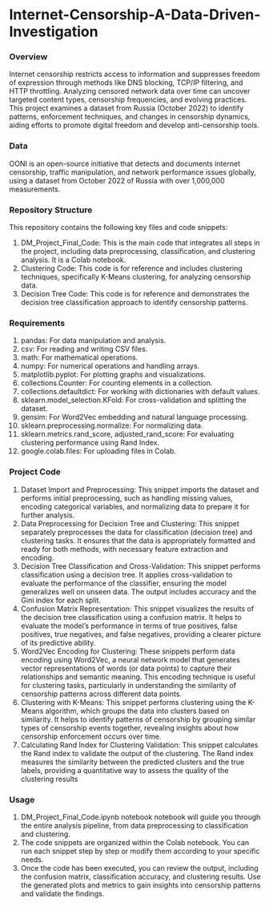 # Internet-Censorship-A-Data-Driven-Investigation

### **Overview**

Internet censorship restricts access to information and suppresses freedom of expression through methods like DNS blocking, TCP/IP filtering, and HTTP throttling. Analyzing censored network data over time can uncover targeted content types, censorship frequencies, and evolving practices. This project examines a dataset from Russia (October 2022) to identify patterns, enforcement techniques, and changes in censorship dynamics, aiding efforts to promote digital freedom and develop anti-censorship tools.

### **Data**

OONI is an open-source initiative that detects and documents internet censorship, traffic manipulation, and network performance issues globally, using a dataset from October 2022 of Russia with over 1,000,000 measurements.


### **Repository Structure**

This repository contains the following key files and code snippets:
1. DM_Project_Final_Code: This is the main code that integrates all steps in the project, including data preprocessing, classification, and clustering analysis. It is a Colab notebook.
2. Clustering Code: This code is for reference and includes clustering techniques, specifically K-Means clustering, for analyzing censorship data.
3. Decision Tree Code: This code is for reference and demonstrates the decision tree classification approach to identify censorship patterns.

### **Requirements**

1. pandas: For data manipulation and analysis.
2. csv: For reading and writing CSV files.
3. math: For mathematical operations.
4. numpy: For numerical operations and handling arrays.
5. matplotlib.pyplot: For plotting graphs and visualizations.
6. collections.Counter: For counting elements in a collection.
7. collections.defaultdict: For working with dictionaries with default values.
8. sklearn.model_selection.KFold: For cross-validation and splitting the dataset.
9. gensim: For Word2Vec embedding and natural language processing.
10. sklearn.preprocessing.normalize: For normalizing data.
11. sklearn.metrics.rand_score, adjusted_rand_score: For evaluating clustering performance using Rand Index.
12. google.colab.files: For uploading files in Colab.

### **Project Code**

1. Dataset Import and Preprocessing: This snippet imports the dataset and performs initial preprocessing, such as handling missing values, encoding categorical variables, and normalizing data to prepare it for further analysis.
2. Data Preprocessing for Decision Tree and Clustering: This snippet separately preprocesses the data for classification (decision tree) and clustering tasks. It ensures that the data is appropriately formatted and ready for both methods, with necessary feature extraction and encoding.
3. Decision Tree Classification and Cross-Validation: This snippet performs classification using a decision tree. It applies cross-validation to evaluate the performance of the classifier, ensuring the model generalizes well on unseen data. The output includes accuracy and the Gini index for each split.
4. Confusion Matrix Representation: This snippet visualizes the results of the decision tree classification using a confusion matrix. It helps to evaluate the model’s performance in terms of true positives, false positives, true negatives, and false negatives, providing a clearer picture of its predictive ability.
5. Word2Vec Encoding for Clustering: These snippets perform data encoding using Word2Vec, a neural network model that generates vector representations of words (or data points) to capture their relationships and semantic meaning. This encoding technique is useful for clustering tasks, particularly in understanding the similarity of censorship patterns across different data points.
6. Clustering with K-Means: This snippet performs clustering using the K-Means algorithm, which groups the data into clusters based on similarity. It helps to identify patterns of censorship by grouping similar types of censorship events together, revealing insights about how censorship enforcement occurs over time.
7. Calculating Rand Index for Clustering Validation: This snippet calculates the Rand index to validate the output of the clustering. The Rand index measures the similarity between the predicted clusters and the true labels, providing a quantitative way to assess the quality of the clustering results

### **Usage**

1. DM_Project_Final_Code.ipynb notebook notebook will guide you through the entire analysis pipeline, from data preprocessing to classification and clustering.
2. The code snippets are organized within the Colab notebook. You can run each snippet step by step or modify them according to your specific needs.
3. Once the code has been executed, you can review the output, including the confusion matrix, classification accuracy, and clustering results. Use the generated plots and metrics to gain insights into censorship patterns and validate the findings.

